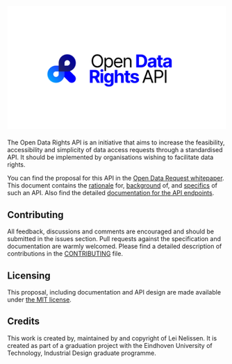![Open Data Rights API](./assets/open-data-rights-whitespace@2x.png)
---
The Open Data Rights API is an initiative that aims to increase the feasibility, accessibility and simplicity of data access requests through a standardised API. It should be implemented by organisations wishing to facilitate data rights.

You can find the proposal for this API in the [Open Data Request whitepaper](https://aeon.gitbook.io/open-data-rights-api/). This document contains the [rationale](https://aeon.gitbook.io/open-data-rights-api/why-a-data-request-api) for, [background](https://aeon.gitbook.io/open-data-rights-api/background) of, and [specifics](https://aeon.gitbook.io/open-data-rights-api/proposal) of such an API.  Also find the detailed [documentation for the API endpoints](https://bump.sh/doc/open-dsar-api).

## Contributing
All feedback, discussions and comments are encouraged and should be submitted in the issues section. Pull requests against the specification and documentation are warmly welcomed. Please find a detailed description of contributions in the [CONTRIBUTING](./CONTRIBUTING.md) file.

## Licensing
This proposal, including documentation and API design are made available under [the MIT license](./LICENSE).

## Credits
This work is created by, maintained by and copyright of Lei Nelissen. It is created as part of a graduation project with the Eindhoven University of Technology, Industrial Design graduate programme.
